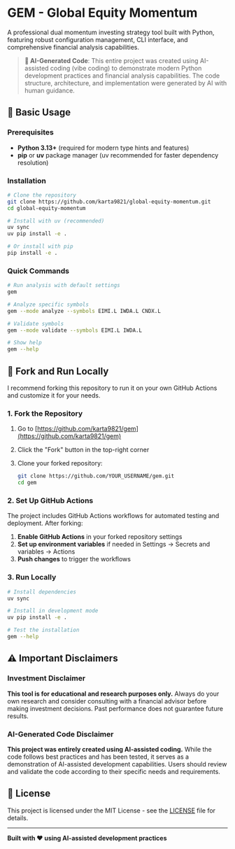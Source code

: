 # GEM - Global Equity Momentum

A professional dual momentum investing strategy tool built with Python, featuring robust configuration management, CLI interface, and comprehensive financial analysis capabilities.

> **🤖 AI-Generated Code**: This entire project was created using AI-assisted coding (vibe coding) to demonstrate modern Python development practices and financial analysis capabilities. The code structure, architecture, and implementation were generated by AI with human guidance.

## 🚀 Basic Usage

### Prerequisites

- **Python 3.13+** (required for modern type hints and features)
- **pip** or **uv** package manager (uv recommended for faster dependency resolution)

### Installation

```bash
# Clone the repository
git clone https://github.com/karta9821/global-equity-momentum.git
cd global-equity-momentum

# Install with uv (recommended)
uv sync
uv pip install -e .

# Or install with pip
pip install -e .
```

### Quick Commands

```bash
# Run analysis with default settings
gem

# Analyze specific symbols
gem --mode analyze --symbols EIMI.L IWDA.L CNDX.L

# Validate symbols
gem --mode validate --symbols EIMI.L IWDA.L

# Show help
gem --help
```

## 🍴 Fork and Run Locally

I recommend forking this repository to run it on your own GitHub Actions and customize it for your needs.

### 1. Fork the Repository

1. Go to [https://github.com/karta9821/gem](https://github.com/karta9821/gem)
2. Click the "Fork" button in the top-right corner
3. Clone your forked repository:

   ```bash
   git clone https://github.com/YOUR_USERNAME/gem.git
   cd gem
   ```

### 2. Set Up GitHub Actions

The project includes GitHub Actions workflows for automated testing and deployment. After forking:

1. **Enable GitHub Actions** in your forked repository settings
2. **Set up environment variables** if needed in Settings → Secrets and variables → Actions
3. **Push changes** to trigger the workflows

### 3. Run Locally

```bash
# Install dependencies
uv sync

# Install in development mode
uv pip install -e .

# Test the installation
gem --help
```

## ⚠️ Important Disclaimers

### Investment Disclaimer

**This tool is for educational and research purposes only.** Always do your own research and consider consulting with a financial advisor before making investment decisions. Past performance does not guarantee future results.

### AI-Generated Code Disclaimer

**This project was entirely created using AI-assisted coding.** While the code follows best practices and has been tested, it serves as a demonstration of AI-assisted development capabilities. Users should review and validate the code according to their specific needs and requirements.

## 📄 License

This project is licensed under the MIT License - see the [LICENSE](LICENSE) file for details.

---

**Built with ❤️ using AI-assisted development practices**
